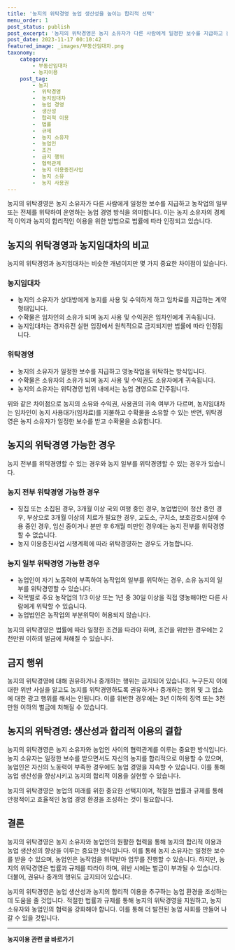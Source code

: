 ```yaml
---
title: '농지의 위탁경영 농업 생산성을 높이는 합리적 선택'
menu_order: 1
post_status: publish
post_excerpt: '농지의 위탁경영은 농지 소유자가 다른 사람에게 일정한 보수를 지급하고 농작업의 일부 또는 전체를 위탁하여 운영하는 농업 경영 방식을 의미합니다. 이는 농지 소유자의 경제적 이익과 농지의 합리적인 이용을 위한 방법으로 법률에 따라 인정되고 있습니다.'
post_date: 2023-11-17 00:10:42
featured_image: _images/부동산임대차.png
taxonomy:
    category:
        - 부동산임대차
        - 농지이용
    post_tag:
        - 농지
        -  위탁경영
        -  농지임대차
        -  농업 경영
        -  생산성
        -  합리적 이용
        -  법률
        -  규제
        -  농지 소유자
        -  농업인
        -  조건
        -  금지 행위
        -  협력관계
        -  농지 이용증진사업
        -  농지 소유
        -  농지 사용권
---
```



농지의 위탁경영은 농지 소유자가 다른 사람에게 일정한 보수를 지급하고 농작업의 일부 또는 전체를 위탁하여 운영하는 농업 경영 방식을 의미합니다. 이는 농지 소유자의 경제적 이익과 농지의 합리적인 이용을 위한 방법으로 법률에 따라 인정되고 있습니다.

## 농지의 위탁경영과 농지임대차의 비교

농지의 위탁경영과 농지임대차는 비슷한 개념이지만 몇 가지 중요한 차이점이 있습니다.

### 농지임대차

- 농지의 소유자가 상대방에게 농지를 사용 및 수익하게 하고 임차료를 지급하는 계약 형태입니다.
- 수확물은 임차인의 소유가 되며 농지 사용 및 수익권은 임차인에게 귀속됩니다.
- 농지임대차는 경자유전 실현 입장에서 원칙적으로 금지되지만 법률에 따라 인정됩니다.

### 위탁경영

- 농지의 소유자가 일정한 보수를 지급하고 영농작업을 위탁하는 방식입니다.
- 수확물은 소유자의 소유가 되며 농지 사용 및 수익권도 소유자에게 귀속됩니다.
- 농지의 소유자는 위탁경영 범위 내에서는 농업 경영으로 간주됩니다.

위와 같은 차이점으로 농지의 소유와 수익권, 사용권의 귀속 여부가 다르며, 농지임대차는 임차인이 농지 사용대가(임차료)를 지불하고 수확물을 소유할 수 있는 반면, 위탁경영은 농지 소유자가 일정한 보수를 받고 수확물을 소유합니다. 

## 농지의 위탁경영 가능한 경우

농지 전부를 위탁경영할 수 있는 경우와 농지 일부를 위탁경영할 수 있는 경우가 있습니다.

### 농지 전부 위탁경영 가능한 경우

- 징집 또는 소집된 경우, 3개월 이상 국외 여행 중인 경우, 농업법인이 청산 중인 경우, 부상으로 3개월 이상의 치료가 필요한 경우, 교도소, 구치소, 보호감호시설에 수용 중인 경우, 임신 중이거나 분만 후 6개월 미만인 경우에는 농지 전부를 위탁경영할 수 없습니다.
- 농지 이용증진사업 시행계획에 따라 위탁경영하는 경우도 가능합니다.

### 농지 일부 위탁경영 가능한 경우

- 농업인이 자기 노동력이 부족하여 농작업의 일부를 위탁하는 경우, 소유 농지의 일부를 위탁경영할 수 있습니다.
- 작목별로 주요 농작업의 1/3 이상 또는 1년 중 30일 이상을 직접 영농해야만 다른 사람에게 위탁할 수 있습니다.
- 농업법인은 농작업의 부분위탁이 허용되지 않습니다.

농지의 위탁경영은 법률에 따라 일정한 조건을 따라야 하며, 조건을 위반한 경우에는 2천만원 이하의 벌금에 처해질 수 있습니다.

## 금지 행위

농지의 위탁경영에 대해 권유하거나 중개하는 행위는 금지되어 있습니다. 누구든지 이에 대한 위반 사실을 알고도 농지를 위탁경영하도록 권유하거나 중개하는 행위 및 그 업소에 대한 광고 행위를 해서는 안됩니다. 이를 위반한 경우에는 3년 이하의 징역 또는 3천만원 이하의 벌금에 처해질 수 있습니다.

## 농지의 위탁경영: 생산성과 합리적 이용의 결합

농지의 위탁경영은 농지 소유자와 농업인 사이의 협력관계를 이루는 중요한 방식입니다. 농지 소유자는 일정한 보수를 받으면서도 자신의 농지를 합리적으로 이용할 수 있으며, 농업인은 자신의 노동력이 부족한 경우에도 농업 경영을 지속할 수 있습니다. 이를 통해 농업 생산성을 향상시키고 농지의 합리적 이용을 실현할 수 있습니다.

농지의 위탁경영은 농업의 미래를 위한 중요한 선택지이며, 적절한 법률과 규제를 통해 안정적이고 효율적인 농업 경영 환경을 조성하는 것이 필요합니다.

## 결론

농지의 위탁경영은 농지 소유자와 농업인의 원활한 협력을 통해 농지의 합리적 이용과 농업 생산성의 향상을 이루는 중요한 방식입니다. 이를 통해 농지 소유자는 일정한 보수를 받을 수 있으며, 농업인은 농작업을 위탁받아 업무를 진행할 수 있습니다. 하지만, 농지의 위탁경영은 법률과 규제를 따라야 하며, 위반 시에는 벌금이 부과될 수 있습니다. 더불어, 권유나 중개의 행위도 금지되어 있습니다.

농지의 위탁경영은 농업 생산성과 농지의 합리적 이용을 추구하는 농업 환경을 조성하는데 도움을 줄 것입니다. 적절한 법률과 규제를 통해 농지의 위탁경영을 지원하고, 농지 소유자와 농업인의 협력을 강화해야 합니다. 이를 통해 더 발전된 농업 사회를 만들어 나갈 수 있을 것입니다.
<!-- wp:separator -->
<hr class="wp-block-separator has-alpha-channel-opacity"/>
<!-- /wp:separator -->

<!-- wp:group {"backgroundColor":"base","layout":{"type":"constrained"}} -->
<div class="wp-block-group has-base-background-color has-background"><!-- wp:paragraph {"align":"center","fontSize":"medium"} -->
<p class="has-text-align-center has-large-font-size"><strong>농지이용 관련 글 바로가기</strong></p>
<!-- /wp:paragraph -->


<!-- wp:latest-posts
{"categories":[{"id":23537,"count":19,"description":"","link":"https://uknowlaw.com/category/%eb%86%8d%ec%a7%80%ec%9d%b4%ec%9a%a9/","name":"농지이용","slug":"농지이용","taxonomy":"category","parent":0,"meta":[],"_links":{"self":[{"href":"https://uknowlaw.com/wp-json/wp/v2/categories/23537"}],"collection":[{"href":"https://uknowlaw.com/wp-json/wp/v2/categories"}],"about":[{"href":"https://uknowlaw.com/wp-json/wp/v2/taxonomies/category"}],"wp:post_type":[{"href":"https://uknowlaw.com/wp-json/wp/v2/posts?categories=23537"}],"curies":[{"name":"wp","href":"https://api.w.org/{rel}","templated":true}]}}],"postsToShow":100,"excerptLength":28,"postLayout":"grid","columns":2,"featuredImageAlign":"left","featuredImageSizeSlug":"large","fontSize":"small"} /--></div>
<!-- /wp:group -->